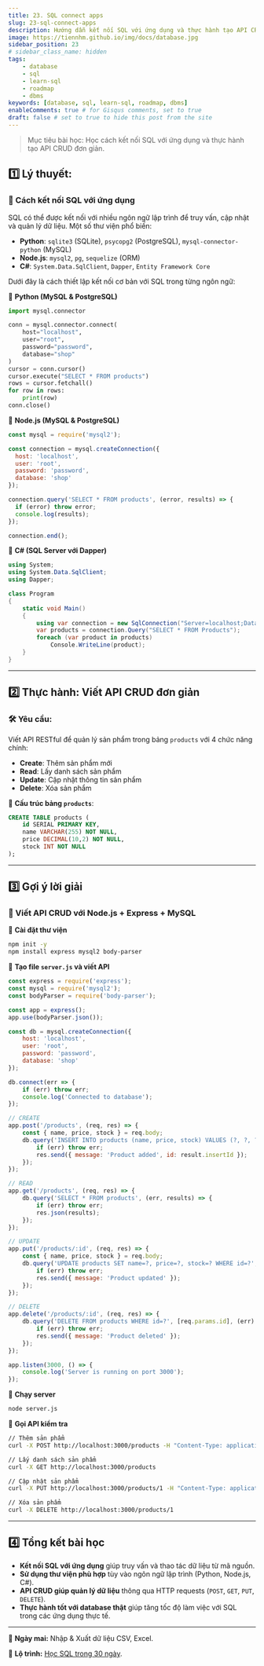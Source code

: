 ```yaml
---
title: 23. SQL connect apps
slug: 23-sql-connect-apps
description: Hướng dẫn kết nối SQL với ứng dụng và thực hành tạo API CRUD đơn giản.
image: https://tiennhm.github.io/img/docs/database.jpg
sidebar_position: 23
# sidebar_class_name: hidden
tags:
    - database
    - sql
    - learn-sql
    - roadmap
    - dbms
keywords: [database, sql, learn-sql, roadmap, dbms]
enableComments: true # for Gisqus comments, set to true
draft: false # set to true to hide this post from the site
---
```


> Mục tiêu bài học: Học cách kết nối SQL với ứng dụng và thực hành tạo API CRUD đơn giản.

## **1️⃣ Lý thuyết**:  
### **🔹 Cách kết nối SQL với ứng dụng**
SQL có thể được kết nối với nhiều ngôn ngữ lập trình để truy vấn, cập nhật và quản lý dữ liệu. Một số thư viện phổ biến:  

- **Python**: `sqlite3` (SQLite), `psycopg2` (PostgreSQL), `mysql-connector-python` (MySQL)  
- **Node.js**: `mysql2`, `pg`, `sequelize` (ORM)  
- **C#**: `System.Data.SqlClient`, `Dapper`, `Entity Framework Core`  

Dưới đây là cách thiết lập kết nối cơ bản với SQL trong từng ngôn ngữ:  

🔹 **Python (MySQL & PostgreSQL)**  
```python
import mysql.connector

conn = mysql.connector.connect(
    host="localhost",
    user="root",
    password="password",
    database="shop"
)
cursor = conn.cursor()
cursor.execute("SELECT * FROM products")
rows = cursor.fetchall()
for row in rows:
    print(row)
conn.close()
```

🔹 **Node.js (MySQL & PostgreSQL)**  
```javascript
const mysql = require('mysql2');

const connection = mysql.createConnection({
  host: 'localhost',
  user: 'root',
  password: 'password',
  database: 'shop'
});

connection.query('SELECT * FROM products', (error, results) => {
  if (error) throw error;
  console.log(results);
});

connection.end();
```

🔹 **C# (SQL Server với Dapper)**  
```csharp
using System;
using System.Data.SqlClient;
using Dapper;

class Program
{
    static void Main()
    {
        using var connection = new SqlConnection("Server=localhost;Database=shop;User Id=sa;Password=yourpassword;");
        var products = connection.Query("SELECT * FROM Products");
        foreach (var product in products)
            Console.WriteLine(product);
    }
}
```

---

## **2️⃣ Thực hành: Viết API CRUD đơn giản**
### **🛠 Yêu cầu:**  
Viết API RESTful để quản lý sản phẩm trong bảng `products` với 4 chức năng chính:  
- **Create**: Thêm sản phẩm mới  
- **Read**: Lấy danh sách sản phẩm  
- **Update**: Cập nhật thông tin sản phẩm  
- **Delete**: Xóa sản phẩm  

📌 **Cấu trúc bảng `products`**:
```sql
CREATE TABLE products (
    id SERIAL PRIMARY KEY,
    name VARCHAR(255) NOT NULL,
    price DECIMAL(10,2) NOT NULL,
    stock INT NOT NULL
);
```

---

## **3️⃣ Gợi ý lời giải**
### **🔹 Viết API CRUD với Node.js + Express + MySQL**
📌 **Cài đặt thư viện**
```sh
npm init -y
npm install express mysql2 body-parser
```

📌 **Tạo file `server.js` và viết API**
```javascript
const express = require('express');
const mysql = require('mysql2');
const bodyParser = require('body-parser');

const app = express();
app.use(bodyParser.json());

const db = mysql.createConnection({
    host: 'localhost',
    user: 'root',
    password: 'password',
    database: 'shop'
});

db.connect(err => {
    if (err) throw err;
    console.log('Connected to database');
});

// CREATE
app.post('/products', (req, res) => {
    const { name, price, stock } = req.body;
    db.query('INSERT INTO products (name, price, stock) VALUES (?, ?, ?)', [name, price, stock], (err, result) => {
        if (err) throw err;
        res.send({ message: 'Product added', id: result.insertId });
    });
});

// READ
app.get('/products', (req, res) => {
    db.query('SELECT * FROM products', (err, results) => {
        if (err) throw err;
        res.json(results);
    });
});

// UPDATE
app.put('/products/:id', (req, res) => {
    const { name, price, stock } = req.body;
    db.query('UPDATE products SET name=?, price=?, stock=? WHERE id=?', [name, price, stock, req.params.id], (err) => {
        if (err) throw err;
        res.send({ message: 'Product updated' });
    });
});

// DELETE
app.delete('/products/:id', (req, res) => {
    db.query('DELETE FROM products WHERE id=?', [req.params.id], (err) => {
        if (err) throw err;
        res.send({ message: 'Product deleted' });
    });
});

app.listen(3000, () => {
    console.log('Server is running on port 3000');
});
```

📌 **Chạy server**
```sh
node server.js
```
📌 **Gọi API kiểm tra**
```sh
// Thêm sản phẩm
curl -X POST http://localhost:3000/products -H "Content-Type: application/json" -d '{"name":"Laptop","price":1000,"stock":10}'

// Lấy danh sách sản phẩm
curl -X GET http://localhost:3000/products

// Cập nhật sản phẩm
curl -X PUT http://localhost:3000/products/1 -H "Content-Type: application/json" -d '{"name":"Laptop Pro","price":1200,"stock":8}'

// Xóa sản phẩm
curl -X DELETE http://localhost:3000/products/1
```

---

## **4️⃣ Tổng kết bài học**
- **Kết nối SQL với ứng dụng** giúp truy vấn và thao tác dữ liệu từ mã nguồn.  
- **Sử dụng thư viện phù hợp** tùy vào ngôn ngữ lập trình (Python, Node.js, C#).  
- **API CRUD giúp quản lý dữ liệu** thông qua HTTP requests (`POST`, `GET`, `PUT`, `DELETE`).  
- **Thực hành tốt với database thật** giúp tăng tốc độ làm việc với SQL trong các ứng dụng thực tế.  

---

🚀 **Ngày mai:** Nhập & Xuất dữ liệu CSV, Excel.

📌 **Lộ trình:** [Học SQL trong 30 ngày](00.%2030-Day%20SQL%20Learning%20Roadmap.md).
